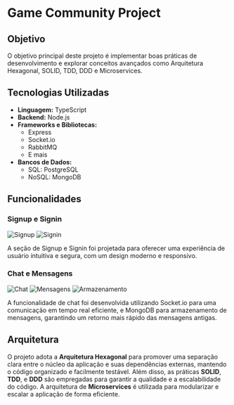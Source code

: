 # Game Community Project

## Objetivo

O objetivo principal deste projeto é implementar boas práticas de desenvolvimento e explorar conceitos avançados como Arquitetura Hexagonal, SOLID, TDD, DDD e Microservices.

## Tecnologias Utilizadas

- **Linguagem:** TypeScript
- **Backend:** Node.js
- **Frameworks e Bibliotecas:**
  - Express
  - Socket.io
  - RabbitMQ
  - E mais
- **Bancos de Dados:**
  - SQL: PostgreSQL
  - NoSQL: MongoDB

## Funcionalidades

### Signup e Signin

![Signup](https://github.com/user-attachments/assets/d33e53ea-a00d-4ced-81da-f50999c36662)
![Signin](https://github.com/user-attachments/assets/2284e883-f171-466d-8bb6-386622b41985)

A seção de Signup e Signin foi projetada para oferecer uma experiência de usuário intuitiva e segura, com um design moderno e responsivo.

### Chat e Mensagens

![Chat](https://github.com/user-attachments/assets/377cb1c6-15d4-41d5-8e02-88d340b9a9b9)
![Mensagens](https://github.com/user-attachments/assets/8856e07f-a508-466d-98fb-cc9e3561be60)
![Armazenamento](https://github.com/user-attachments/assets/96d51d4c-02b2-4ab6-a440-abf9839546c5)

A funcionalidade de chat foi desenvolvida utilizando Socket.io para uma comunicação em tempo real eficiente, e MongoDB para armazenamento de mensagens, garantindo um retorno mais rápido das mensagens antigas.

## Arquitetura

O projeto adota a **Arquitetura Hexagonal** para promover uma separação clara entre o núcleo da aplicação e suas dependências externas, mantendo o código organizado e facilmente testável. Além disso, as práticas **SOLID**, **TDD**, e **DDD** são empregadas para garantir a qualidade e a escalabilidade do código. A arquitetura de **Microservices** é utilizada para modularizar e escalar a aplicação de forma eficiente.


